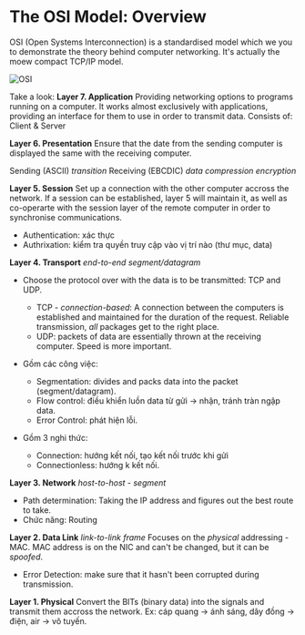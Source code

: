 # The OSI Model: Overview
OSI (Open Systems Interconnection) is a standardised model which we you to demonstrate the theory behind computer networking. It's actually the moew compact TCP/IP model.

![OSI](https://muirlandoracle.co.uk/wp-content/uploads/2020/02/OSI-Table.png)

Take a look:
**Layer 7. Application**
Providing networking options to programs running on a computer. It works almost exclusively with applications, providing an interface for them to use in order to transmit data.
Consists of: Client & Server


**Layer 6. Presentation**
Ensure that the date from the sending computer is displayed the same with the receiving computer.

Sending (ASCII) _transition_ Receiving (EBCDIC) _data compression_ _encryption_

**Layer 5. Session**
Set up a connection with the other computer accross the network. If a session can be established, layer 5 will maintain it, as well as co-operarte with the session layer of the remote computer in order to synchronise communications.
- Authentication: xác thực
- Authrixation: kiểm tra quyền truy cập vào vị trí nào (thư mục, data)

**Layer 4. Transport** *end-to-end* *segment/datagram*
- Choose the protocol over with the data is to be transmitted: TCP and UDP.
  + TCP - *connection-based*: A connection between the computers is established and maintained for the duration of the request. Reliable transmission, *all* packages get to the right place.
  + UDP: packets of data are essentially thrown at the receiving computer. Speed is more important.

- Gồm các công việc:
  + Segmentation: divides and packs data into the packet (segment/datagram).
  + Flow control: điều khiển luồn data từ gửi -> nhận, tránh tràn ngập data.
  + Error Control: phát hiện lỗi.

- Gồm 3 nghi thức:
  + Connection: hướng kết nối, tạo kết nối trước khi gửi
  + Connectionless: hướng k kết nối.

**Layer 3. Network** *host-to-host* - *segment*
 - Path determination: Taking the IP address and figures out the best route to take.
 - Chức năng: Routing

**Layer 2. Data Link** *link-to-link* *frame*
Focuses on the *physical* addressing - MAC. MAC address is on the NIC and can't be changed, but it can be *spoofed*.
- Error Detection: make sure that it hasn't been corrupted during transmission.

**Layer 1. Physical** 
Convert the BITs (binary data) into the signals and transmit them accross the network.
Ex: cáp quang -> ánh sáng, dây đồng -> điện, air -> vô tuyến.

